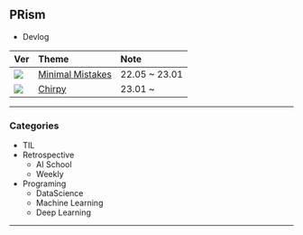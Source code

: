 ## PRism
- Devlog

| Ver | Theme | Note |
| :--- | :--- | :--- |
| <img src="https://img.shields.io/badge/Github-v1-orange"> | [Minimal Mistakes](https://mmistakes.github.io/minimal-mistakes/) | 22.05 ~ 23.01 |
| <img src="https://img.shields.io/badge/Github-v2-blueviolet"> | [Chirpy](https://github.com/cotes2020/jekyll-theme-chirpy) | 23.01 ~ |

---

### Categories
- TIL
- Retrospective
  - AI School
  - Weekly
- Programing
  - DataScience
  - Machine Learning
  - Deep Learning

---

